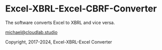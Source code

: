 # Excel-XBRL-Excel-CBRF-Converter
The software converts Excel to XBRL and vice versa.

michael@cloudlab.studio

Copyright, 2017-2024, Excel-XBRL-Excel Converter
